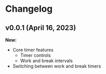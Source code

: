 # Changelog

## v0.0.1 (April 16, 2023)

**New:**

- Core timer features
  - Timer controls
  - Work and break intervals
- Switching between work and break timers
